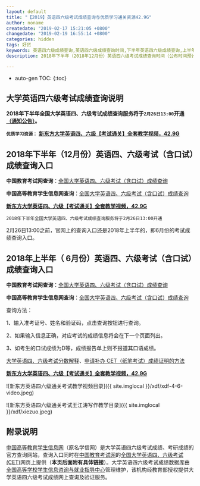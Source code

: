 ```yaml
---
layout: default
title: "【2019】英语四六级考试成绩查询与优质学习通关资源42.9G"
author: noname
createdate: "2019-02-17 15:21:05 +0800"
changedate: "2019-02-19 16:55:14 +0800"
categories: hidden
tags: 好货
keywords: 英语四六级成绩查询,英语四六级成绩查询时间,下半年英语四六级成绩查询,上半年英语四六级成绩查询,四六级成绩查询入口,英语四六级考试成绩公布,四六级查分
description: 2018年下半年（2018年12月份）英语四六级考试成绩查询时间（公布时间预计是2月份下旬）、官网查询入口。大学英语四六级成绩数据库的管理维护、四六级英语成绩的网上查询及验证服务由全国高等学校学生信息咨询与就业指导中心在教育部的授权下分别在学生信息网和教育考试网上提供，附查询方法。

---
```


* auto-gen TOC:
{:toc}

## 大学英语四六级考试成绩查询说明

**2018年下半年全国大学英语四、六级考试成绩查询服务将于`2月26日13:00`开通[（通知公告）](http://cet.neea.edu.cn/html1/report/19021/5119-1.htm)。**

**`优质学习资源：`** **[新东方大学英语四、六级【考试通关】全套教学视频，42.9G](https://www.lijiaocn.com/hidden/2019/02/16/xdf46.html)**

## 2018年下半年（12月份）英语四、六级考试（含口试）成绩查询入口

**中国教育考试网查询**：[全国大学英语四、六级考试（含口试）成绩查询](http://cet.neea.edu.cn/cet)

**中国高等教育学生信息网查询**：[全国大学英语四、六级考试（含口试）成绩查询](https://www.chsi.com.cn/cet/)

**[新东方大学英语四、六级【考试通关】全套教学视频，42.9G](https://www.lijiaocn.com/hidden/2019/02/16/xdf46.html)**

`2018年下半年全国大学英语四、六级考试成绩查询服务将于2月26日13:00开通`

2月26日13:00之前，官网上的查询入口还是2018年上半年的，即6月份的考试成绩查询入口。

## 2018年上半年（ 6月份）英语四、六级考试（含口试）成绩查询入口

**中国教育考试网查询**：[全国大学英语四、六级考试（含口试）成绩查询](http://cet.neea.edu.cn/cet)

**中国高等教育学生信息网查询**：[全国大学英语四、六级考试（含口试）成绩查询](https://www.chsi.com.cn/cet/)

查询方法：

1、输入准考证号、姓名和验证码，点击查询按钮进行查询。

2、如果输入信息正确，对应考试的成绩信息将会在下一个页面列出。

3、如考生的口试成绩为D等，成绩报告单上则不报道其口语成绩。

[大学英语四、六级考试分数解释](http://www.cet.edu.cn/cet2011.htm)、[申请补办 CET（纸笔考试）成绩证明的方法](http://www.cet.edu.cn/cet_kw1.htm)

**[新东方大学英语四、六级【考试通关】全套教学视频，42.9G](https://www.lijiaocn.com/hidden/2019/02/16/xdf46.html)**

![新东方英语四六级通关考试教学视频目录]({{ site.imglocal }}/xdf/xdf-4-6-video.jpeg)

![新东方英语四六级通关考试王江涛写作教学目录]({{ site.imglocal }}/xdf/xiezuo.jpeg)

## 附录说明

[中国高等教育学生信息网](https://www.chsi.com.cn/)（原名学信网）是大学英语四六级考试成绩、考研成绩的官方查询网站，查询入口同时在[中国教育考试网](http://www.neea.edu.cn/)的[全国大学英语四、六级考试(CET)](http://cet.neea.edu.cn/)网页上提供（**本页后面附有具体链接**）。大学英语四六级考试成绩数据库由[全国高等学校学生信息咨询与就业指导中心](http://chesicc.moe.edu.cn/)管理维护，该机构经教育部授权提供大学英语四六级考试成绩网上查询及验证服务。
